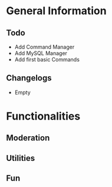# General Information
Todo
----
- Add Command Manager
- Add MySQL Manager
- Add first basic Commands

Changelogs
----------
- Empty

# Functionalities
Moderation
----------

Utilities
---------

Fun
---
